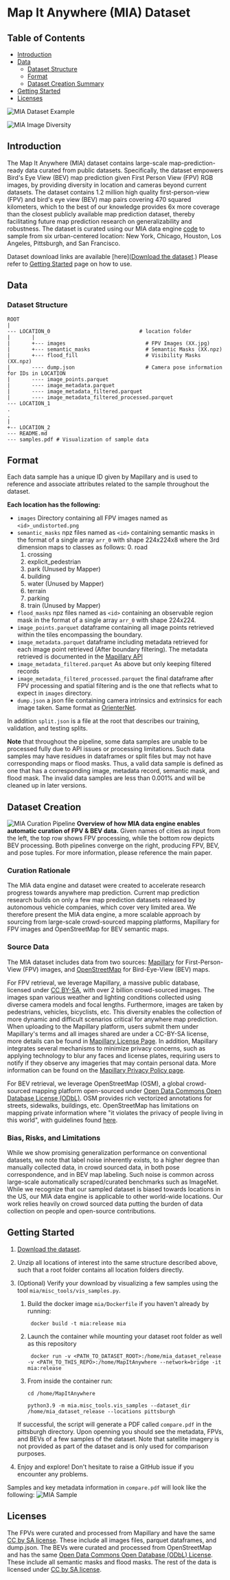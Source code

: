 # Map It Anywhere (MIA) Dataset

## Table of Contents
  - [Introduction](#introduction)
  - [Data](#data)
    - [Dataset Structure](#dataset-structure)
    - [Format](#format)
    - [Dataset Creation Summary](#dataset-creation)
  - [Getting Started](#getting-started)
  - [Licenses](#licenses)

![MIA Dataset Example](/assets/mia_dataset_overview.png "MIA Dataset Example")

![MIA Image Diversity](/assets/fpv_diversity.png "MIA Image Diversity")
## Introduction
The Map It Anywhere (MIA) dataset contains large-scale map-prediction-ready data curated from public datasets. 
Specifically, the dataset empowers Bird's Eye View (BEV) map prediction given First Person View (FPV) RGB images, by providing diversity in location and cameras beyond current datasets. The dataset contains 1.2 million high quality first-person-view (FPV) and bird's eye view (BEV) map pairs covering 470 squared kilometers, which to the best of our knowledge provides 6x more coverage than the closest publicly available map prediction dataset, thereby facilitating future map prediction research on generalizability and robustness. The dataset is curated using our MIA data engine [code](https://github.com/MapItAnywhere/MapItAnywhere) to sample from six urban-centered location: New York, Chicago, Houston, Los Angeles, Pittsburgh, and San Francisco.

Dataset download links are available [here]([Download the dataset](https://cmu.box.com/s/6tnlvikg1rcsai0ve7t8kgdx9ago9x9q).) Please refer to [Getting Started](#getting-started) page on how to use.

## Data
### Dataset Structure

```
ROOT
|
--- LOCATION_0                             # location folder
|       |
|       +--- images                          # FPV Images (XX.jpg)
|       +--- semantic_masks                  # Semantic Masks (XX.npz)
|       +--- flood_fill                      # Visibility Masks (XX.npz)
|       ---- dump.json                       # Camera pose information for IDs in LOCATION
|       ---- image_points.parquet
|       ---- image_metadata.parquet
|       ---- image_metadata_filtered.parquet
|       ---- image_metadata_filtered_processed.parquet 
--- LOCATION_1                             
.
.
|
+-- LOCATION_2
--- README.md
--- samples.pdf # Visualization of sample data
```


## Format

Each data sample has a unique ID given by Mapillary and is used to reference and associate attributes related to the sample throughout the dataset.

**Each location has the following:**

- `images` Directory containing all FPV images named as `<id>_undistorted.png`
- `semantic_masks` npz files named as `<id>` containing semantic masks in the format of a single array `arr_0` with shape 224x224x8 where the 3rd dimension maps to classes as follows:
	0. road
	1. crossing
	2. explicit_pedestrian
	3. park (Unused by Mapper)
	4. building
	5. water (Unused by Mapper)
	6. terrain
	7. parking
	8. train (Unused by Mapper)
- `flood_masks` npz files named as `<id>` containing an observable region mask in the format of a single array `arr_0` with shape 224x224.
- `image_points.parquet` dataframe containing all image points retrieved within the tiles encompassing the boundary.
- `image_metadata.parquet` dataframe including metadata retrieved for each image point retrieved (After boundary filtering). The metadata retrieved is documented in the [Mapillary API](https://www.mapillary.com/developer/api-documentation#image)
- `image_metadata_filtered.parquet` As above but only keeping filtered records
- `image_metadata_filtered_processed.parquet` the final dataframe after FPV processing and spatial filtering and is the one that reflects what to expect in `images` directory.
- `dump.json` a json file containing camera intrinsics and extrinsics for each image taken. Same format as [OrienterNet](https://github.com/facebookresearch/OrienterNet).

In addition `split.json` is a file at the root that describes our training, validation, and testing splits.

**Note** that throughout the pipeline, some data samples are unable to be processed fully due to API issues or processing limitations. Such data samples may have residues in dataframes or split files but may not have corresponding maps or flood masks. Thus, a valid data sample is defined as one that has a corresponding image, metadata record, semantic mask, and flood mask. The invalid data samples are less than 0.001% and will be cleaned up in later versions.


## Dataset Creation

![MIA Curation Pipeline](/assets/mia_curation.png "MIA Curation Pipeline")
**Overview of how MIA data engine enables automatic curation of FPV & BEV data.**
Given names of cities as input from the left, the top row shows FPV processing, while the bottom row depicts BEV processing. Both pipelines converge on the right, producing FPV, BEV, and pose tuples. For more information, please reference the main paper.

### Curation Rationale

The MIA data engine and dataset were created to accelerate research progress towards anywhere map prediction. Current map prediction research builds on only a few map prediction datasets released by autonomous vehicle companies, which cover very limited area. We therefore present the MIA data engine, a more scalable approach by sourcing from large-scale crowd-sourced mapping platforms, Mapillary for FPV images and OpenStreetMap for BEV semantic maps. 


### Source Data

The MIA dataset includes data from two sources: [Mapillary](https://www.mapillary.com/) for First-Person-View (FPV) images, and [OpenStreetMap](https://www.openstreetmap.org) for Bird-Eye-View (BEV) maps. 

For FPV retrieval, we leverage Mapillary, a massive public database, licensed under [CC BY-SA](https://creativecommons.org/licenses/by-sa/4.0/), with over 2 billion crowd-sourced images. The images span various weather and lighting conditions collected using diverse camera models and focal lengths. Furthermore, images are taken by pedestrians, vehicles, bicyclists, etc. This diversity enables the collection of more dynamic and difficult scenarios critical for anywhere map prediction.
When uploading to the Mapillary platform, users submit them under Mapillary's terms and all images shared are under a CC-BY-SA license, more details can be found in [Mapillary License Page](https://help.mapillary.com/hc/en-us/articles/115001770409-Licenses).
In addition, Mapillary integrates several mechanisms to minimize privacy concerns, such as applying technology to blur any faces and license plates, requiring users to notify if they observe any imageries that may contain personal data. More information can be found on the [Mapillary Privacy Policy page](https://www.mapillary.com/privacy).

For BEV retrieval, we leverage OpenStreetMap (OSM), a global crowd-sourced mapping platform open-sourced under [Open Data Commons Open Database License (ODbL)](https://opendatacommons.org/licenses/odbl/). OSM provides
rich vectorized annotations for streets, sidewalks, buildings, etc. OpenStreetMap has limitations on mapping private information where "it violates the privacy
of people living in this world", with guidelines found [here](https://wiki.openstreetmap.org/wiki/Limitations_on_mapping_private_information).


### Bias, Risks, and Limitations

While we show promising generalization performance on conventional datasets, we note that label noise inherently exists, to a higher degree 
than manually collected data, in crowd sourced data, in both pose correspondence, and in BEV map labeling. Such noise is common across large-scale
automatically scraped/curated benchmarks such as ImageNet. While we recognize that our sampled dataset is biased towards locations in the US, our MIA data engine is
applicable to other world-wide locations.
Our work relies heavily on crowd sourced data putting the burden of data collection on people and open-source contributions.


## Getting Started
1. [Download the dataset](https://cmu.box.com/s/6tnlvikg1rcsai0ve7t8kgdx9ago9x9q).
2. Unzip all locations of interest into the same structure described above, such that a root folder contains all location folders directly.
3. (Optional) Verify your download by visualizing a few samples using the tool `mia/misc_tools/vis_samples.py`. 
	1. Build the docker image `mia/Dockerfile` if you haven't already by running: 

		    docker build -t mia:release mia
	2. Launch the container while mounting your dataset root folder as well as this repository

			docker run -v <PATH_TO_DATASET_ROOT>:/home/mia_dataset_release -v <PATH_TO_THIS_REPO>:/home/MapItAnywhere --network=bridge -it mia:release
	3. From inside the container run:
		
		   cd /home/MapItAnywhere

           python3.9 -m mia.misc_tools.vis_samples --dataset_dir /home/mia_dataset_release --locations pittsburgh

	If successful, the script will generate a PDF called `compare.pdf` in the pittsburgh directory. Upon openning you should see the metadata, FPVs, and BEVs of a few samples of the dataset. Note that satellite imagery is not provided as part of the dataset and is only used for comparison purposes.

4. Enjoy and explore! Don't hesitate to raise a GitHub issue if you encounter any problems.

Samples and key metadata information in `compare.pdf` will look like the following:
![MIA Sample](/assets/sample_snippet.png "MIA Sample")

## Licenses
The FPVs were curated and processed from Mapillary and have the same [CC by SA license](https://creativecommons.org/licenses/by-sa/4.0/deed.en). These include all images files, parquet dataframes, and dump.json.
The BEVs were curated and processed from OpenStreetMap and has the same [Open Data Commons Open Database  (ODbL)  License](https://opendatacommons.org/licenses/odbl/). These include all semantic masks and flood masks.
The rest of the data is licensed under [CC by SA license](https://creativecommons.org/licenses/by-sa/4.0/deed.en).

